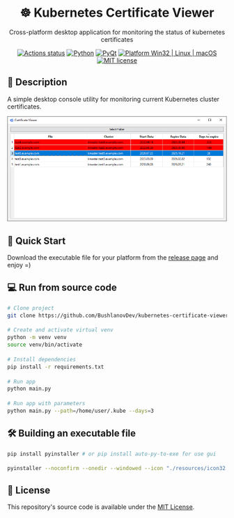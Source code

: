 <div align="center">
<h1>☸ Kubernetes Certificate Viewer</h1>
<p>Cross-platform desktop application for monitoring the status of kubernetes certificates</p>

[![Actions status](https://github.com/BushlanovDev/kubernetes-certificate-viewer/actions/workflows/check.yml/badge.svg)](https://github.com/BushlanovDev/kubernetes-certificate-viewer/actions)
[![Python](https://img.shields.io/badge/Python-3.12%2B-brightgreen)](https://www.python.org/downloads/)
[![PyQt](https://img.shields.io/badge/PyQt-5.15.11-brightgreen)](https://pypi.org/project/PyQt5/)
[![Platform Win32 | Linux | macOS](https://img.shields.io/badge/Platform-Win32%20|%20Linux%20|%20macOS-brightgreen)]()
[![MIT license](http://img.shields.io/badge/license-MIT-brightgreen.svg)](http://opensource.org/licenses/MIT)
</div>

## 🌟 Description

A simple desktop console utility for monitoring current Kubernetes cluster certificates.
<div align="center">
  <img src="https://github.com/BushlanovDev/kubernetes-certificate-viewer/blob/main/resources/screenshot.png?raw=true" alt="Kubernetes Certificate Viewer" width="800" />
</div>

## 🚀 Quick Start

Download the executable file for your platform from
the [release page](https://github.com/BushlanovDev/kubernetes-certificate-viewer/releases) and enjoy =)

## 💻 Run from source code

```bash
# Clone project 
git clone https://github.com/BushlanovDev/kubernetes-certificate-viewer.git

# Create and activate virtual venv 
python -m venv venv
source venv/bin/activate

# Install dependencies
pip install -r requirements.txt

# Run app
python main.py

# Run app with parameters
python main.py --path=/home/user/.kube --days=3
```

## 🛠️ Building an executable file

```bash
pip install pyinstaller # or pip install auto-py-to-exe for use gui

pyinstaller --noconfirm --onedir --windowed --icon "./resources/icon32.ico" --hidden-import "zeroconf._utils.ipaddress" --hidden-import "zeroconf._handlers.answers"  "./main.py"
```

## 📄 License

This repository's source code is available under the [MIT License](LICENSE).
